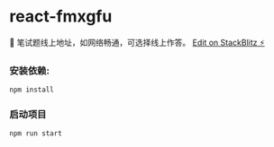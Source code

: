 # react-fmxgfu
🚀 笔试题线上地址，如网络畅通，可选择线上作答。
[Edit on StackBlitz ⚡️](https://stackblitz.com/edit/react-fmxgfu?file=src%2FApp.js)







### 安装依赖:

```bash
npm install
```


### 启动项目

```bash
npm run start
```

